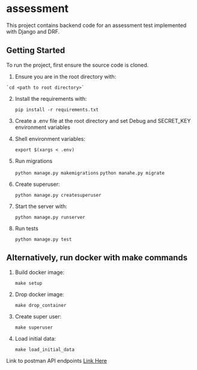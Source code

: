 # assessment

This project contains backend code for an assessment test implemented with Django and DRF.


## Getting Started

To run the project, first ensure the source code is cloned.

 1.  Ensure you are in the root directory with:

    `cd <path to root directory>`

 2. Install the requirements with:

    `pip install -r requirements.txt`
 3. Create a .env file at the root directory and set Debug and SECRET_KEY environment variables

 4. Shell environment variables:

     `export $(xargs < .env)`

5. Run migrations

    `python manage.py makemigrations`
    `python manahe.py migrate`

6. Create superuser:

    `python manage.py createsuperuser`

7. Start the server with:

    `python manage.py runserver`

8. Run tests

    `python manage.py test`

## Alternatively, run docker with make commands

1.  Build docker image:

    `make setup`

1.  Drop docker image:

    `make drop_container`
1.  Create super user:

    `make superuser`
1.  Load initial data:

    `make load_initial_data`

Link to postman API endpoints [Link Here](https://documenter.getpostman.com/view/14940225/2s8YsozvLk)


